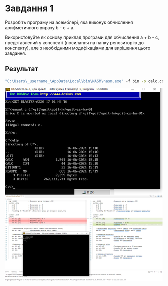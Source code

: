 # Завдання 1

Розробіть програму на асемблері, яка виконує обчислення арифметичного виразу b - c + a.

Використовуйте як основу приклад програми для обчислення a + b - c, представлений у конспекті (посилання на папку репозиторію до конспекту), але з необхідними модифікаціями для вирішення цього завдання.

## Результат

```cmd
"C:\Users\_username_\AppData\Local\bin\NASM\nasm.exe" -f bin -o calc.com calc.asm        
```

![](.img/2024-06-16_15h21_11.png)
![](.img/2024-06-16_15h22_36.png)